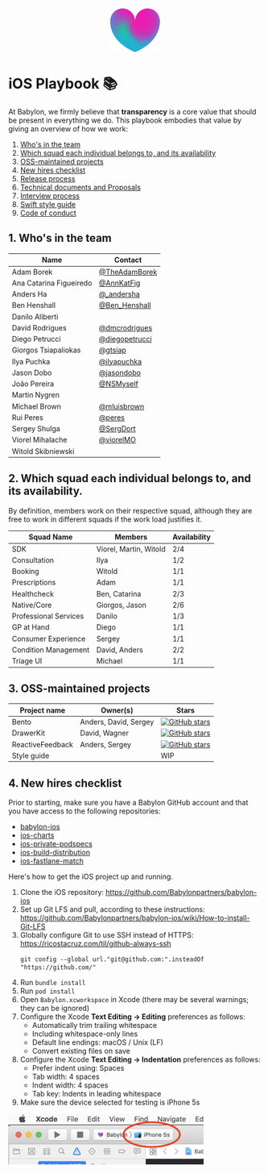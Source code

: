 <p align="center">
<img src="logo.png">
</p>


iOS Playbook 📚
==================================

At Babylon, we firmly believe that **transparency** is a core value that should be present in everything we do. This playbook embodies that value by giving an overview of how we work:

1. [Who's in the team](#1-whos-in-the-team)
2. [Which squad each individual belongs to, and its availability](#2-which-squad-each-individual-belongs-to-and-its-availability)
3. [OSS-maintained projects](#3-oss-maintained-projects)
4. [New hires checklist](#4-new-hires-checklist)
5. [Release process](release.md)
6. [Technical documents and Proposals](/TechnicalDocuments/README.md)
7. [Interview process](/Interview/README.md)
8. [Swift style guide](/Style-guide/README.md)
9. [Code of conduct](/Etiquette/README.md)


## 1. Who's in the team

| Name                    | Contact                                                       |
|-------------------------|---------------------------------------------------------------|
| Adam Borek              | [@TheAdamBorek](https://twitter.com/TheAdamBorek)             |
| Ana Catarina Figueiredo | [@AnnKatFig](https://twitter.com/AnnKatFig)                   |
| Anders Ha               | [@_andersha](https://twitter.com/_andersha)                   |
| Ben Henshall            | [@Ben_Henshall](https://twitter.com/ben_henshall?lang=en)     |
| Danilo Aliberti         |                                                               |
| David Rodrigues         | [@dmcrodrigues](https://twitter.com/dmcrodrigues)             |
| Diego Petrucci          | [@diegopetrucci](https://twitter.com/diegopetrucci)           |
| Giorgos Tsiapaliokas    | [@gtsiap](https://github.com/gtsiap)                          |
| Ilya Puchka             | [@ilyapuchka](https://twitter.com/ilyapuchka)                 |
| Jason Dobo              | [@jasondobo](https://github.com/jasondobo)                    |
| João Pereira            | [@NSMyself](https://twitter.com/nsmyself)                     |
| Martin Nygren           |                                                               |
| Michael Brown           | [@mluisbrown](https://twitter.com/mluisbrown)                 |
| Rui Peres               | [@peres](https://twitter.com/peres)                           |
| Sergey Shulga           | [@SergDort](https://twitter.com/SergDort)                     |
| Viorel Mihalache        | [@viorelMO](https://twitter.com/viorelMO)                     |
| Witold Skibniewski      |                                                               |


## 2. Which squad each individual belongs to, and its availability.

By definition, members work on their respective squad, although they are free to work in different squads if the work load justifies it.


| Squad Name                    | Members                          | Availability |
|-------------------------------|----------------------------------| ------------ |
| SDK                           | Viorel, Martin, Witold           |    2/4       |
| Consultation                  | Ilya                             |    1/2       |
| Booking                       | Witold                           |    1/1       |
| Prescriptions                 | Adam                             |    1/1       |
| Healthcheck                   | Ben, Catarina                    |    2/3       |
| Native/Core                   | Giorgos, Jason                   |    2/6       |
| Professional Services         | Danilo                           |    1/3       |
| GP at Hand                    | Diego                            |    1/1       |
| Consumer Experience           | Sergey                           |    1/1       |
| Condition Management          | David, Anders                    |    2/2       |
| Triage UI                     | Michael                          |    1/1       |


## 3. OSS-maintained projects

| Project name                  | Owner(s)                 | Stars        |
|-------------------------------|--------------------------| ------------ |
| Bento                         | Anders, David, Sergey    | [![GitHub stars](https://img.shields.io/github/stars/BabylonPartners/Bento.svg?style=social&label=Star&maxAge=2592000)](https://GitHub.com/BabylonPartners/Bento/stargazers/) |
| DrawerKit                     | David, Wagner            |    [![GitHub stars](https://img.shields.io/github/stars/BabylonPartners/DrawerKit.svg?style=social&label=Star&maxAge=2592000)](https://GitHub.com/BabylonPartners/DrawerKit/stargazers/) |
| ReactiveFeedback              | Anders, Sergey           |    [![GitHub stars](https://img.shields.io/github/stars/BabylonPartners/ReactiveFeedback.svg?style=social&label=Star&maxAge=2592000)](https://GitHub.com/BabylonPartners/ReactiveFeedback/stargazers/) |
| Style guide                   |                    |    WIP       |

## 4. New hires checklist

Prior to starting, make sure you have a Babylon GitHub account and that you have access to the following repositories:

- [babylon-ios](https://github.com/Babylonpartners/babylon-ios)
- [ios-charts](https://github.com/Babylonpartners/ios-charts)
- [ios-private-podspecs](https://github.com/Babylonpartners/ios-private-podspecs)
- [ios-build-distribution](https://github.com/Babylonpartners/ios-build-distribution)
- [ios-fastlane-match](https://github.com/Babylonpartners/ios-fastlane-match)

Here's how to get the iOS project up and running.

1. Clone the iOS repository: https://github.com/Babylonpartners/babylon-ios
1. Set up Git LFS and pull, according to these instructions: https://github.com/Babylonpartners/babylon-ios/wiki/How-to-install-Git-LFS
1. Globally configure Git to use SSH instead of HTTPS: https://ricostacruz.com/til/github-always-ssh
     ```
     git config --global url."git@github.com:".insteadOf "https://github.com/"
     ```
1. Run `bundle install`
1. Run `pod install`
1. Open `Babylon.xcworkspace` in Xcode (there may be several warnings; they can be ignored)
1. Configure the Xcode **Text Editing -> Editing** preferences as follows:
     - Automatically trim trailing whitespace
     - Including whitespace-only lines
     - Default line endings: macOS / Unix (LF)
     - Convert existing files on save
1. Configure the Xcode **Text Editing -> Indentation** preferences as follows:
     - Prefer indent using: Spaces
     - Tab width: 4 spaces
     - Indent width: 4 spaces
     - Tab key: Indents in leading whitespace
1. Make sure the device selected for testing is iPhone 5s

<img src="iphone-5s.png" height="101" width="388" alt="iPhone 5s" />
